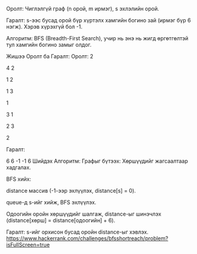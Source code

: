Оролт: Чиглэлгүй граф (n орой, m ирмэг), s эхлэлийн орой.

Гаралт: s-ээс бусад орой бүр хүртэлх хамгийн богино зай (ирмэг бүр 6 нэгж). Хэрэв хүрэхгүй бол -1.

Алгоритм: BFS (Breadth-First Search), учир нь энэ нь жигд өргөтгөлтэй тул хамгийн богино замыг олдог.

Жишээ Оролт ба Гаралт: Оролт: 2

4 2

1 2

1 3

1

3 1

2 3

2

Гаралт:

6 6 -1
-1 6
Шийдэх Алгоритм: Графыг бүтээх: Хөршүүдийг жагсаалтаар хадгалах.

BFS хийх:

distance массив (-1-ээр эхлүүлэх, distance[s] = 0).

queue-д s-ийг хийж, BFS эхлүүлэх.

Одоогийн оройн хөршүүдийг шалгаж, distance-ыг шинэчлэх (distance[хөрш] = distance[одоогийн] + 6).

Гаралт: s-ийг орхисон бусад оройн distance-ыг хэвлэх.
https://www.hackerrank.com/challenges/bfsshortreach/problem?isFullScreen=true
